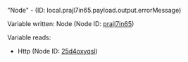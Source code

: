 "Node" - (ID: local.prajl7in65.payload.output.errorMessage)

Variable written:
Node (Node ID: [prajl7in65](../nodes/prajl7in65.md))

Variable reads:
* Http (Node ID: [25d4oxyqsl](../nodes/25d4oxyqsl.md))
